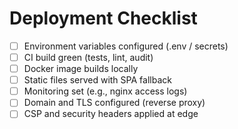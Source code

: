# Deployment Checklist

- [ ] Environment variables configured (.env / secrets)
- [ ] CI build green (tests, lint, audit)
- [ ] Docker image builds locally
- [ ] Static files served with SPA fallback
- [ ] Monitoring set (e.g., nginx access logs)
- [ ] Domain and TLS configured (reverse proxy)
- [ ] CSP and security headers applied at edge

